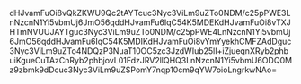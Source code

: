 dHJvamFuOi8vQkZKWU9Qc2tAYTcuc3Nyc3ViLm9uZTo0NDM/c25pPWE3LnNzcnN1Yi5vbmUj6JmO56qddHJvamFu6IqC54K5MDEKdHJvamFuOi8vTXJHTmNVUUJAYTguc3Nyc3ViLm9uZTo0NDM/c25pPWE4LnNzcnN1Yi5vbmUj6JmO56qddHJvamFu6IqC54K5MDIKdHJvamFuOi8vYmYyekhCMFZAdDguc3Nyc3ViLm9uZTo4NDQzP3NuaT10OC5zc3JzdWIub25lI+iZjueqnXRyb2phbuiKgueCuTAzCnRyb2phbjovL01FdzJRV2llQHQ3LnNzcnN1Yi5vbmU6ODQ0Mz9zbmk9dDcuc3Nyc3ViLm9uZSPomY7nqp10cm9qYW7oioLngrkwNAo=